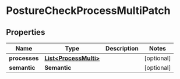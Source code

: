 

# PostureCheckProcessMultiPatch


## Properties

| Name | Type | Description | Notes |
|------------ | ------------- | ------------- | -------------|
|**processes** | [**List&lt;ProcessMulti&gt;**](ProcessMulti.md) |  |  [optional] |
|**semantic** | **Semantic** |  |  [optional] |



